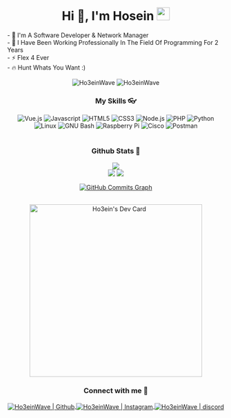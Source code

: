 

<h1 align="center">Hi 👋, I'm Hosein <img src="https://cdn.discordapp.com/emojis/772075111384743946.gif?v=11" width="30"/></h1>
- 🚀 I'm A Software Developer & Network Manager
<br />
- 🌱 I Have Been Working Professionally In The Field Of Programming For 2 Years
<br />
- ⚡ Flex 4 Ever
<br />
- 🔥 Hunt Whats You Want :)
<br />
<br />
<div align="center">
  
<img src="https://komarev.com/ghpvc/?username=Ho3einWave&label=Profile%20views&color=3382ed&style=for-the-badge&" alt="Ho3einWave" /> 
<img src="https://img.shields.io/badge/Open%20Source-%E2%99%A1-blue?style=for-the-badge&color=3382ed" alt="Ho3einWave" />

</div>


<h3 align="center">My Skills 👓</h3>
<div align="center">
<img  alt="Vue.js" title="Vue.js"  src="https://img.shields.io/badge/-Vue.js-4FC08D?style=flat-square&logo=Vue.js&logoColor=000000" />
<img  alt="Javascript" title="Javascript"  src="http://img.shields.io/badge/-Javascript-F7DF1E?style=flat-square&logo=Javascript&logoColor=000000" />
<img  alt="HTML5" title="HTML5"  src="http://img.shields.io/badge/-HTML5-E34F26?style=flat-square&logo=HTML5&logoColor=FFFFFF" />
<img  alt="CSS3" title="CSS3"  src="http://img.shields.io/badge/-CSS3-1572B6?style=flat-square&logo=CSS3&logoColor=FFFFFF" />
<img  alt="Node.js" title="Node.js"  src="http://img.shields.io/badge/-Node.js-339933?style=flat-square&logo=node.js&logoColor=FFFFFF" />
<img  alt="PHP" title="PHP"  src="https://img.shields.io/badge/-PHP-777BB4?style=flat-square&logo=PHP&logoColor=000000" />
<img  alt="Python" title="Python"  src="http://img.shields.io/badge/-Python-3776AB?style=flat-square&logo=python&logoColor=ffffff" />
<img  alt="Linux" title="Linux"  src="http://img.shields.io/badge/-Linux-FCC624?style=flat-square&logo=Linux&logoColor=000000" />
<img  alt="GNU Bash" title="Raspberry Pi"  src="http://img.shields.io/badge/-Raspberry Pi-A22846?style=flat-square&logo=raspberry-pi&logoColor=FFFFFF" />
<img  alt="Raspberry Pi" title="GNU Bash"  src="http://img.shields.io/badge/-GNU Bash-4EAA25?style=flat-square&logo=gnu-bash&logoColor=FFFFFF" />
<img  alt="Cisco" title="Cisco"  src="http://img.shields.io/badge/-Cisco-1BA0D7?style=flat-square&logo=cisco&logoColor=FFFFFF" />
<img  alt="Postman" title="Postman"  src="http://img.shields.io/badge/-Postman-FF6C37?style=flat-square&logo=Postman&logoColor=FFFFFF" />

</div>




<br />

<h3 align="center">Github Stats 🧭</h3>
<div align="center">
  <a href="http://www.github.com/ho3einwave"><img src="https://github-readme-stats.vercel.app/api/top-langs/?username=Ho3einwave&langs_count=10&layout=compact&theme=react&hide_border=true&bg_color=0D1117&title_color=3382ed&icon_color=3382ed" /></a>
  
<br />
  <a href="http://www.github.com/ho3einwave"><img src="https://github-readme-streak-stats.herokuapp.com/?user=ho3einwave&stroke=ffffff&background=0D1117&ring=3382ed&fire=3382ed&currStreakNum=ffffff&currStreakLabel=3382ed&sideNums=ffffff&sideLabels=ffffff&dates=ffffff&hide_border=true" /></a>
  <a href="http://www.github.com/ho3einwave"><img src="https://github-readme-stats.vercel.app/api?username=ho3einwave&theme=gruvbox_duo&show_icons=true&include_all_commits=true&count_private=true&theme=react&hide_border=true&bg_color=0D1117&title_color=3382ed&icon_color=3382ed" /></a>



<a href="http://www.github.com/ho3einwave"><img src="https://activity-graph.herokuapp.com/graph?username=ho3einwave&bg_color=0D1117&color=ffffff&line=3382ed&point=ffffff&area_color=0D1117&area=true&hide_border=true&custom_title=GitHub%20Commits%20Graph" alt="GitHub Commits Graph" /></a>

  



<br />
<a href="https://app.daily.dev/ho3einwave"><img src="https://api.daily.dev/devcards/9bb28ed75bb5427b84cbe250acf9ef9e.png?r=mx4" width="400" alt="Ho3ein's Dev Card"/></a>
</div>


<h3 align="center">Connect with me 📩</h3>
<div align="center">
<a href="https://github.com/Ho3einWave">
<img align="center" alt="Ho3einWave | Github"  src="http://img.shields.io/badge/-Github-181717?style=flat-square&logo=github&logoColor=FFFFFF" />
</a>
<a href="https://www.instagram.com/Ho3einwave_/">
<img align="center" alt="Ho3einWave | Instagram"  src="http://img.shields.io/badge/-Instagram-E4405F?style=flat-square&logo=instagram&logoColor=FFFFFF" />
</a>
<a href="https://obsv.ga/main">
<img align="center" alt="Ho3einWave | discord"  src="http://img.shields.io/badge/-Discord-7289DA?style=flat-square&logo=discord&logoColor=FFFFFF" />
</a>
</div>


[github]: https://github.com/Ho3einWave
[Instagram]: https://www.instagram.com/Ho3ein_Wave/
[discord]: https://obsv.ga/main
